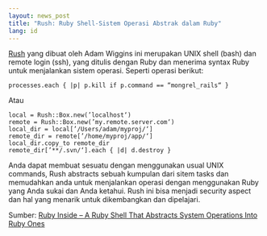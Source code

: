 ```yaml
---
layout: news_post
title: "Rush: Ruby Shell-Sistem Operasi Abstrak dalam Ruby"
lang: id
---
```


[Rush][1] yang dibuat oleh Adam Wiggins ini merupakan UNIX shell (bash)
dan remote login (ssh), yang ditulis dengan Ruby dan menerima syntax
Ruby untuk menjalankan sistem operasi. Seperti operasi berikut:

    processes.each { |p| p.kill if p.command == “mongrel_rails“ }

Atau

    local = Rush::Box.new(’localhost‘)
    remote = Rush::Box.new(’my.remote.server.com‘)
    local_dir = local[’/Users/adam/myproj/‘]
    remote_dir = remote[’/home/myproj/app/‘]
    local_dir.copy_to remote_dir
    remote_dir[’**/.svn/‘].each { |d| d.destroy }

Anda dapat membuat sesuatu dengan menggunakan usual UNIX commands, Rush
abstracts sebuah kumpulan dari sitem tasks dan memudahkan anda untuk
menjalankan operasi dengan menggunakan Ruby yang Anda sukai dan Anda
ketahui. Rush ini bisa menjadi security aspect dan hal yang menarik
untuk dikembangkan dan dipelajari.

Sumber: [Ruby Inside – A Ruby Shell That Abstracts System Operations
Into Ruby Ones][1]



[1]: http://adam.blog.heroku.com/past/2008/2/19/rush_the_ruby_shell/ 
